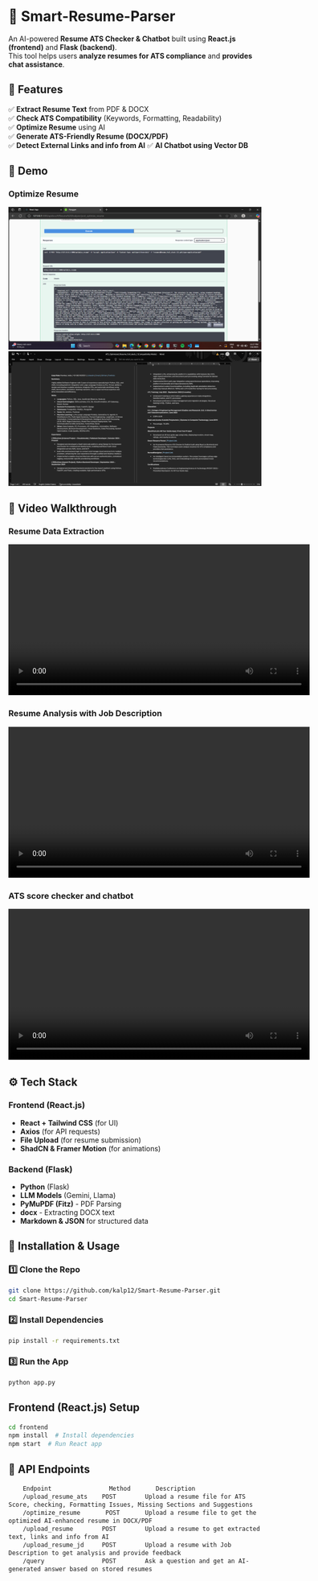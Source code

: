 # 🚀 Smart-Resume-Parser

An AI-powered **Resume ATS Checker & Chatbot** built using **React.js (frontend)** and **Flask (backend)**.  
This tool helps users **analyze resumes for ATS compliance** and **provides chat assistance**.

## 📝 Features
✅ **Extract Resume Text** from PDF & DOCX  
✅ **Check ATS Compatibility** (Keywords, Formatting, Readability)  
✅ **Optimize Resume** using AI  
✅ **Generate ATS-Friendly Resume (DOCX/PDF)**  
✅ **Detect External Links and info from AI**
✅ **AI Chatbot using Vector DB**  

## 📸 Demo

### Optimize Resume
![Optimize_resume](./assets/optimize_resume_1.png)
![Optimize_resume](./assets/optimize_resume_2.png)

## 🎥 Video Walkthrough

### Resume Data Extraction
<video width="600" controls>
  <source src="assets/resume data extraction.mp4" type="video/mp4">
  Your browser does not support the video tag.
</video>

### Resume Analysis with Job Description
<video width="600" controls>
  <source src="assets/resume analysis with job description.mp4" type="video/mp4">
  Your browser does not support the video tag.
</video>

### ATS score checker and chatbot
<video width="600" controls>
  <source src="assets/ats score + chatbot.mp4" type="video/mp4">
  Your browser does not support the video tag.
</video>

## ⚙️ Tech Stack
### **Frontend (React.js)**
- **React + Tailwind CSS** (for UI)  
- **Axios** (for API requests)  
- **File Upload** (for resume submission)  
- **ShadCN & Framer Motion** (for animations)
  
### **Backend (Flask)**
- **Python** (Flask)
- **LLM Models** (Gemini, Llama)
- **PyMuPDF (Fitz)** - PDF Parsing
- **docx** - Extracting DOCX text
- **Markdown & JSON** for structured data

## 🚀 Installation & Usage
### 1️⃣ Clone the Repo  
```bash
git clone https://github.com/kalp12/Smart-Resume-Parser.git
cd Smart-Resume-Parser
```

### 2️⃣ Install Dependencies
```bash
pip install -r requirements.txt
```
### 3️⃣ Run the App
```bash
python app.py
```

## Frontend (React.js) Setup
```bash
cd frontend
npm install  # Install dependencies
npm start  # Run React app
```

## 📂 API Endpoints
```plaintext
    Endpoint	            Method	     Description
    /upload_resume_ats	  POST	      Upload a resume file for ATS Score, checking, Formatting Issues, Missing Sections and Suggestions
    /optimize_resume	   POST	      Upload a resume file to get the optimized AI-enhanced resume in DOCX/PDF
    ​/upload_resume        POST        Upload a resume to get extracted text, links and info from AI
    ​/upload_resume_jd     POST        Upload a resume with Job Description to get analysis and provide feedback 
    ​/query                POST        Ask a question and get an AI-generated answer based on stored resumes
